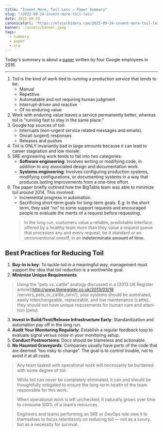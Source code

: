```yaml
---
title: "Invent More, Toil Less — Paper Summary"
slug: "/2022-09-24-invent-more-toil-less"
date: 2022-09-24
canonicalUrl: "https://elvischidera.com/2022-09-24-invent-more-toil-less/"
banner: ./assets/banner.jpeg
tags:
  - summary
  - paper
  - sre
---
```


Today's summary is about a  [paper](https://www.usenix.org/system/files/login/articles/login_fall16_08_beyer.pdf)  written by four Google employees in 2016.

-----

1. Toil is the kind of work tied to running a production service that tends to be:
    * Manual
    * Repetitive
    * Automatable and not requiring human judgment
    * Interrupt-­driven and reactive
    * Of no enduring value
2. Work with enduring value leaves a service permanently better, whereas toil is “running fast to stay in the same place.” 
3. Google top sources of toil:
    * Interrupts (non­-urgent service­ related messages and emails).
    * On­call (urgent) responses
    * Releases and pushes
4. Toil is ONLY invariantly bad in large amounts because it can lead to career stagnation and low morale.
5. SRE engineering work tends to fall into two categories:
    * **Software engineering**: Involves writing or modifying code, in addition to any associated design and documentation work.
    * **Systems engineering**: Involves configuring production systems, modifying configurations, or documenting systems in a way that produces lasting improvements from a one-­time effort.
6. The paper briefly outlined how the BigTable team was able to minimize toil around 2014. This involved:
    * Incremental progress in automation.
    * Sacrificing short-term goals for long-term goals. E.g: In the short term, they said “no” to some support requests and encouraged people to evaluate the merits of a request before requesting.
    > In the long run, customers value a reliable, predictable interface offered by a healthy team more than they value a request queue that processes any and every request, be it standard or an unconventional one­off, in an **inde­terminate amount of time**.

## Best Practices for Reducing Toil
1. **Buy-in is key**: To tackle toil in a meaningful way, management must support the idea that toil reduction is a worthwhile goal.
2. **Minimize Unique Requirements**
> Using the “pets vs. cattle” analogy discussed in a [2013 UK Register article](http://www.theregister.co.uk/2013/03/18 /servers_pets_or_cattle_cern/), your systems should be automated, easily interchangeable, replaceable, and low­ maintenance (cattle); they should not have unique requirements for human care and atten­tion (pets).  
3. **Invest in Build/Test/Release Infrastructure Early**: Standardization and automation pay off in the long run.
4. **Audit Your Monitoring Regularly**: Establish a regular feedback loop to evaluate signal versus noise in your monitoring setup. 
5. **Conduct Postmortems**: Docs should be blameless and actionable.
6. **No Haunted Graveyards**: Companies usually have parts of the code that are deemed “too risky to change”. The goal is to control trouble, not to avoid it at all costs.

> Any team tasked with operational work will necessarily be burdened with some degree of toil.  
>   
> While toil can never be com­pletely eliminated, it can and should be thoughtfully mitigated to ensure the long­-term health of the team responsible for this work.  
>   
> When operational work is left unchecked, it naturally grows over time to consume 100% of a team’s resources.  
>   
> Engi­neers and teams performing an SRE or DevOps role owe it to themselves to focus relentlessly on reducing toil — not as a luxury, but as a necessity for survival.